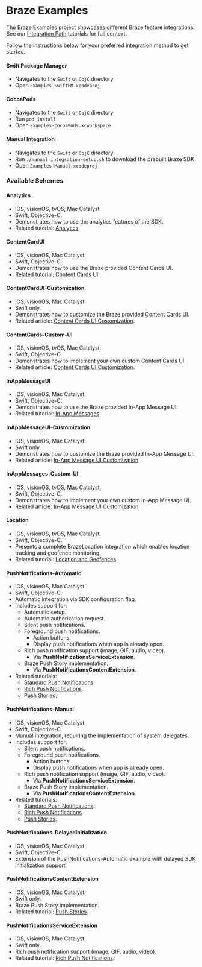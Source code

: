 # Braze Examples

The Braze Examples project showcases different Braze feature integrations.
See our [Integration Path](https://braze-inc.github.io/braze-swift-sdk/tutorials/00-integration-path) tutorials for full context.

Follow the instructions below for your preferred integration method to get started.

#### Swift Package Manager

- Navigates to the `Swift` or `ObjC` directory
- Open `Examples-SwiftPM.xcodeproj`

#### CocoaPods

- Navigates to the `Swift` or `ObjC` directory
- Run `pod install`
- Open `Examples-CocoaPods.xcworkspace`

#### Manual Integration

- Navigates to the `Swift` or `ObjC` directory
- Run `./manual-integration-setup.sh` to download the prebuilt Braze SDK
- Open `Examples-Manual.xcodeproj`

### Available Schemes

#### Analytics

- iOS, visionOS, tvOS, Mac Catalyst.
- Swift, Objective-C.
- Demonstrates how to use the analytics features of the SDK.
- Related tutorial: [Analytics](https://braze-inc.github.io/braze-swift-sdk/tutorials/braze/a3-analytics).

#### ContentCardUI

- iOS, visionOS, Mac Catalyst.
- Swift, Objective-C.
- Demonstrates how to use the Braze provided Content Cards UI.
- Related tutorial: [Content Cards UI](https://braze-inc.github.io/braze-swift-sdk/tutorials/braze/c2-contentcardsui).

#### ContentCardUI-Customization

- iOS, visionOS, Mac Catalyst.
- Swift only.
- Demonstrates how to customize the Braze provided Content Cards UI.
- Related article: [Content Cards UI Customization](https://braze-inc.github.io/braze-swift-sdk/documentation/braze/content-cards-customization).

#### ContentCards-Custom-UI

- iOS, visionOS, tvOS, Mac Catalyst.
- Swift, Objective-C.
- Demonstrates how to implement your own custom Content Cards UI.
- Related article: [Content Cards UI Customization](https://braze-inc.github.io/braze-swift-sdk/documentation/braze/content-cards-customization).

#### InAppMessageUI

- iOS, visionOS, Mac Catalyst.
- Swift, Objective-C.
- Demonstrates how to use the Braze provided In-App Message UI.
- Related tutorial: [In-App Messages](https://braze-inc.github.io/braze-swift-sdk/tutorials/braze/c1-inappmessageui).

#### InAppMessageUI-Customization

- iOS, visionOS, Mac Catalyst.
- Swift only.
- Demonstrates how to customize the Braze provided In-App Message UI.
- Related article: [In-App Message UI Customization](https://braze-inc.github.io/braze-swift-sdk/documentation/braze/in-app-message-customization)

#### InAppMessages-Custom-UI

- iOS, visionOS, tvOS, Mac Catalyst.
- Swift, Objective-C.
- Demonstrates how to implement your own custom In-App Message UI.
- Related article: [In-App Message UI Customization](https://braze-inc.github.io/braze-swift-sdk/documentation/braze/in-app-message-customization)

#### Location

- iOS, visionOS, tvOS, Mac Catalyst.
- Swift, Objective-C.
- Presents a complete BrazeLocation integration which enables location tracking and geofence monitoring.
- Related tutorial: [Location and Geofences](https://braze-inc.github.io/braze-swift-sdk/tutorials/braze/d1-brazelocation).

#### PushNotifications-Automatic

- iOS, visionOS, Mac Catalyst.
- Swift, Objective-C.
- Automatic integration via SDK configuration flag.
- Includes support for:
  - Automatic setup.
  - Automatic authorization request.
  - Silent push notifications.
  - Foreground push notifications.
    - Action buttons.
    - Display push notifications when app is already open.
  - Rich push notification support (image, GIF, audio, video).
    - Via **PushNotificationsServiceExtension**.
  - Braze Push Story implementation.
    - Via **PushNotificationsContentExtension**.
- Related tutorials:
  - [Standard Push Notifications](https://braze-inc.github.io/braze-swift-sdk/tutorials/braze/b1-standard-push-notifications).
  - [Rich Push Notifications](https://braze-inc.github.io/braze-swift-sdk/tutorials/braze/b2-rich-push-notifications).
  - [Push Stories](https://braze-inc.github.io/braze-swift-sdk/tutorials/braze/b3-push-stories).

#### PushNotifications-Manual

- iOS, visionOS, Mac Catalyst.
- Swift, Objective-C.
- Manual integration, requiring the implementation of system delegates.
- Includes support for:
  - Silent push notifications.
  - Foreground push notifications.
    - Action buttons.
    - Display push notifications when app is already open.
  - Rich push notification support (image, GIF, audio, video).
    - Via **PushNotificationsServiceExtension**.
  - Braze Push Story implementation.
    - Via **PushNotificationsContentExtension**.
- Related tutorials:
  - [Standard Push Notifications](https://braze-inc.github.io/braze-swift-sdk/tutorials/braze/b1-standard-push-notifications).
  - [Rich Push Notifications](https://braze-inc.github.io/braze-swift-sdk/tutorials/braze/b2-rich-push-notifications).
  - [Push Stories](https://braze-inc.github.io/braze-swift-sdk/tutorials/braze/b3-push-stories).

#### PushNotifications-DelayedInitialization

- iOS, visionOS, Mac Catalyst.
- Swift, Objective-C.
- Extension of the PushNotifications-Automatic example with delayed SDK initialization support.

#### PushNotificationsContentExtension

- iOS, visionOS, Mac Catalyst.
- Swift only.
- Braze Push Story implementation.
- Related tutorial: [Push Stories](https://braze-inc.github.io/braze-swift-sdk/tutorials/braze/b3-push-stories).

#### PushNotificationsServiceExtension

- iOS, visionOS, Mac Catalyst
- Swift only.
- Rich push notification support (image, GIF, audio, video).
- Related tutorial: [Rich Push Notifications](https://braze-inc.github.io/braze-swift-sdk/tutorials/braze/b2-rich-push-notifications).
